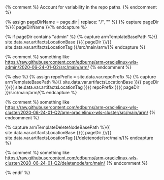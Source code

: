 {% comment %}
Account for variability in the repo paths.
{% endcomment %}

{% assign pageDirName = page.dir | replace: "/", "" %}
{% capture pageDir %}{{ pageDirName }}{% endcapture %}

{% if pageDir contains "admin" %}
  {% capture armTemplateBasePath %}{{ site.data.var.artifactsLocationBase }}{{ pageDir }}/{{ site.data.var.artifactsLocationTag }}/src/main/arm/{% endcapture %}  
  
  {% comment %}
  something like https://raw.githubusercontent.com/edburns/arm-oraclelinux-wls-admin/2020-06-24-01-Q2/src/main/arm/
  {% endcomment %}
  
{% else %}
  {% assign repoPrefix = site.data.var.repoPrefix %}
  {% capture armTemplateBasePath %}{{ site.data.var.artifactsLocationBase }}{{ pageDir }}/{{ site.data.var.artifactsLocationTag }}{{ repoPrefix }}{{ pageDir }}/src/main/arm/{% endcapture %}
  
  {% comment %}
  something like https://raw.githubusercontent.com/edburns/arm-oraclelinux-wls-cluster/2020-06-24-01-Q2/arm-oraclelinux-wls-cluster/src/main/arm/
  {% endcomment %}

  {% capture armTemplateDeleteNodeBasePath %}{{ site.data.var.artifactsLocationBase }}{{ pageDir }}/{{ site.data.var.artifactsLocationTag }}/deletenode/src/main/{% endcapture %}

  {% comment %}
  something like https://raw.githubusercontent.com/edburns/arm-oraclelinux-wls-cluster/2020-06-24-01-Q2/deletenode/src/main/
  {% endcomment %}
  
{% endif %}
